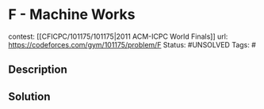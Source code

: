 # F - Machine Works

contest: [[CFICPC/101175/101175|2011 ACM-ICPC World Finals]]
url: https://codeforces.com/gym/101175/problem/F
Status: #UNSOLVED
Tags: #

## Description

## Solution

